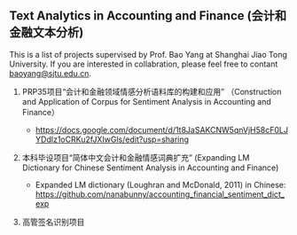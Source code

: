 Text Analytics in Accounting and Finance (会计和金融文本分析)
---
This is a list of projects supervised by Prof. Bao Yang at Shanghai Jiao Tong University. If you are interested in collabration, please feel free to contant <baoyang@sjtu.edu.cn>.


1. PRP35项目“会计和金融领域情感分析语料库的构建和应用” （Construction and Application of Corpus for Sentiment Analysis in Accounting and Finance）
    - https://docs.google.com/document/d/1t8JaSAKCNW5qnVjH58cF0LJYDdlz1oCRKu2fJXIwGls/edit?usp=sharing

2. 本科毕设项目“简体中文会计和金融情感词典扩充” (Expanding LM Dictionary for Chinese Sentiment Analysis in Accounting and Finance)
    - Expanded LM dictionary (Loughran and McDonald, 2011) in Chinese: https://github.com/nanabunny/accounting_financial_sentiment_dict_exp

3. 高管签名识别项目
